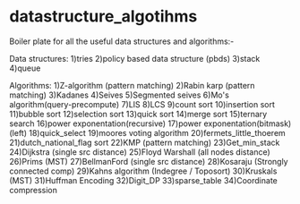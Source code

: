 # datastructure_algotihms
Boiler plate for all the useful data structures and algorithms:-

Data structures:
1)tries 
2)policy based data structure (pbds)
3)stack
4)queue

Algorithms:
1)Z-algorithm (pattern matching)
2)Rabin karp (pattern matching)
3)Kadanes 
4)Seives 
5)Segmented seives 
6)Mo's algorithm(query-precompute)
7)LIS 
8)LCS
9)count sort
10)insertion sort
11)bubble sort
12)selection sort 
13)quick sort
14)merge sort 
15)ternary search
16)power exponentation(recursive)
17)power exponentation(bitmask) (left)
18)quick_select
19)moores voting algorithm
20)fermets_little_thoerem
21)dutch_national_flag sort
22)KMP (pattern matching)
23)Get_min_stack
24)Dijkstra (single src distance)
25)Floyd Warshall (all nodes distance)
26)Prims (MST)
27)BellmanFord (single src distance)
28)Kosaraju (Strongly connected comp)
29)Kahns algorithm (Indegree / Toposort)
30)Kruskals (MST)
31)Huffman Encoding
32)Digit_DP 
33)sparse_table
34)Coordinate compression
